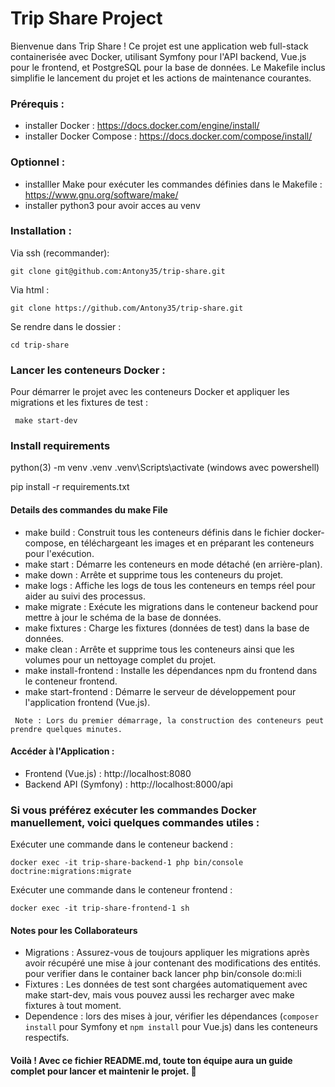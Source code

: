 # Trip Share Project

Bienvenue dans Trip Share ! Ce projet est une application web full-stack containerisée avec Docker, utilisant Symfony pour l'API backend, Vue.js pour le frontend, et PostgreSQL pour la base de données. Le Makefile inclus simplifie le lancement du projet et les actions de maintenance courantes.

### Prérequis :

 - installer Docker : https://docs.docker.com/engine/install/
 - installer Docker Compose : https://docs.docker.com/compose/install/

### Optionnel :
 - installler Make pour exécuter les commandes définies dans le Makefile : https://www.gnu.org/software/make/
 - installer python3 pour avoir acces au venv

### Installation :

Via ssh (recommander):
```
git clone git@github.com:Antony35/trip-share.git
```

Via html :
```
git clone https://github.com/Antony35/trip-share.git 
```
Se rendre dans le dossier :
```
cd trip-share
```

### Lancer les conteneurs Docker :

Pour démarrer le projet avec les conteneurs Docker et appliquer les migrations et les fixtures de test :

```
 make start-dev 
```

### Install requirements

python(3) -m venv .venv
.venv\Scripts\activate (windows avec powershell)

pip install -r requirements.txt

#### Details des commandes du make File

- make build : Construit tous les conteneurs définis dans le fichier docker-compose, en téléchargeant les images et en préparant les conteneurs pour l'exécution.
- make start : Démarre les conteneurs en mode détaché (en arrière-plan).
- make down : Arrête et supprime tous les conteneurs du projet.
- make logs : Affiche les logs de tous les conteneurs en temps réel pour aider au suivi des processus.
- make migrate : Exécute les migrations dans le conteneur backend pour mettre à jour le schéma de la base de données.
- make fixtures : Charge les fixtures (données de test) dans la base de données.
- make clean : Arrête et supprime tous les conteneurs ainsi que les volumes pour un nettoyage complet du projet.
- make install-frontend : Installe les dépendances npm du frontend dans le conteneur frontend.
- make start-frontend : Démarre le serveur de développement pour l'application frontend (Vue.js).

` Note : Lors du premier démarrage, la construction des conteneurs peut prendre quelques minutes.`

#### Accéder à l'Application :
- Frontend (Vue.js) : http://localhost:8080
- Backend API (Symfony) : http://localhost:8000/api

### Si vous préférez exécuter les commandes Docker manuellement, voici quelques commandes utiles :

Exécuter une commande dans le conteneur backend :

```
docker exec -it trip-share-backend-1 php bin/console doctrine:migrations:migrate
```

Exécuter une commande dans le conteneur frontend :

```
docker exec -it trip-share-frontend-1 sh
```
#### Notes pour les Collaborateurs

- Migrations : Assurez-vous de toujours appliquer les migrations après avoir récupéré une mise à jour contenant des modifications des entités. pour verifier dans le container back lancer php bin/console do:mi:li 
- Fixtures : Les données de test sont chargées automatiquement avec make start-dev, mais vous pouvez aussi les recharger avec make fixtures à tout moment.
- Dependence : lors des mises à jour, vérifier les dépendances (`composer install` pour Symfony et `npm install` pour Vue.js) dans les conteneurs respectifs.


#### Voilà ! Avec ce fichier README.md, toute ton équipe aura un guide complet pour lancer et maintenir le projet. 🎉